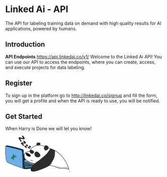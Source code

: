 # Linked Ai - API
The API for labeling training data on demand with high quality results for AI applications, powered by humans.

## Introduction

**API Endpoints**
https://api.linkedai.co/v1/
Welcome to the Linked Ai API! You can use our API to access the endpoints, where you can create, access, and execute projects for data labeling.

## Register

To sign up in the platform go to http://linkedai.co/signup and fill the form, you will get a profile and when the API is ready to use, you will be notified.

## Get Started

When Harry is Done we will let you know!

<img src="/img/harry_sleeping.png" width="40%">.
